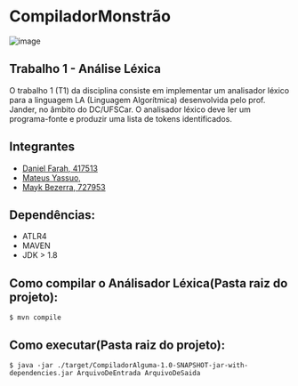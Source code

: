 # CompiladorMonstrão

![image](https://user-images.githubusercontent.com/38228656/110389387-3842d400-8043-11eb-8959-f77642cb95a8.png)

## Trabalho 1 - Análise Léxica
O trabalho 1 (T1) da disciplina consiste em implementar um analisador léxico para a linguagem LA
(Linguagem Algorítmica) desenvolvida pelo prof. Jander, no âmbito do DC/UFSCar. O analisador
léxico deve ler um programa-fonte e produzir uma lista de tokens identificados.

## Integrantes
- [Daniel Farah, 417513](https://github.com/danielfarah54)
- [Mateus Yassuo, ](https://github.com/yasuo-00)
- [Mayk Bezerra, 727953](https://github.com/mayktu)

## Dependências:

* ATLR4
* MAVEN
* JDK > 1.8


## Como compilar o Análisador Léxica(Pasta raiz do projeto):

```
$ mvn compile
```


## Como executar(Pasta raiz do projeto):

```
$ java -jar ./target/CompiladorAlguma-1.0-SNAPSHOT-jar-with-dependencies.jar ArquivoDeEntrada ArquivoDeSaida
```
